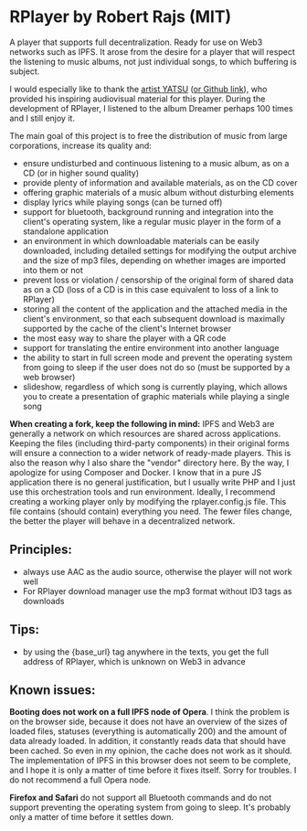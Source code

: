 # RPlayer by Robert Rajs (MIT)

A player that supports full decentralization. Ready for use on Web3 networks such as IPFS. It arose from the desire for a player that will respect the listening to music albums, not just individual songs, to which buffering is subject.

I would especially like to thank the [artist YATSU](https://yatsuband.bandcamp.com/) ([or Github link](https://github.com/michaldivis)), who provided his inspiring audiovisual material for this player. During the development of RPlayer, I listened to the album Dreamer perhaps 100 times and I still enjoy it.
  
The main goal of this project is to free the distribution of music from large corporations, increase its quality and:
  
* ensure undisturbed and continuous listening to a music album, as on a CD (or in higher sound quality)
* provide plenty of information and available materials, as on the CD cover
* offering graphic materials of a music album without disturbing elements
* display lyrics while playing songs (can be turned off)
* support for bluetooth, background running and integration into the client's operating system, like a regular music player in the form of a standalone application
* an environment in which downloadable materials can be easily downloaded, including detailed settings for modifying the output archive and the size of mp3 files, depending on whether images are imported into them or not
* prevent loss or violation / censorship of the original form of shared data as on a CD (loss of a CD is in this case equivalent to loss of a link to RPlayer)
* storing all the content of the application and the attached media in the client's environment, so that each subsequent download is maximally supported by the cache of the client's Internet browser
* the most easy way to share the player with a QR code
* support for translating the entire environment into another language
* the ability to start in full screen mode and prevent the operating system from going to sleep if the user does not do so (must be supported by a web browser)
* slideshow, regardless of which song is currently playing, which allows you to create a presentation of graphic materials while playing a single song

**When creating a fork, keep the following in mind:** IPFS and Web3 are generally a network on which resources are shared across applications. Keeping the files (including third-party components) in their original forms will ensure a connection to a wider network of ready-made players. This is also the reason why I also share the "vendor" directory here. By the way, I apologize for using Composer and Docker. I know that in a pure JS application there is no general justification, but I usually write PHP and I just use this orchestration tools and run environment. Ideally, I recommend creating a working player only by modifying the rplayer.config.js file. This file contains (should contain) everything you need. The fewer files change, the better the player will behave in a decentralized network.

## Principles:

* always use AAC as the audio source, otherwise the player will not work well
* For RPlayer download manager use the mp3 format without ID3 tags as downloads

## Tips:

* by using the {base_url} tag anywhere in the texts, you get the full address of RPlayer, which is unknown on Web3 in advance

## Known issues:

**Booting does not work on a full IPFS node of Opera**. I think the problem is on the browser side, because it does not have an overview of the sizes of loaded files, statuses (everything is automatically 200) and the amount of data already loaded. In addition, it constantly reads data that should have been cached. So even in my opinion, the cache does not work as it should. The implementation of IPFS in this browser does not seem to be complete, and I hope it is only a matter of time before it fixes itself. Sorry for troubles. I do not recommend a full Opera node.

**Firefox and Safari** do not support all Bluetooth commands and do not support preventing the operating system from going to sleep. It's probably only a matter of time before it settles down.
